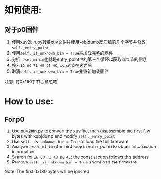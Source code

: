 # 如何使用:
## 对于p0固件
1. 使用xuv2bin.py转换xuv文件并使用kobjdump反汇编前几个字节并修改`self._entry_point`
2. 使用`self._is_unknown_bin = True`来加载完整的固件
3. 分析`reset_minim`也就是entry_point中的第三个循环以获取initc节的信息
4. 搜索`16 00 71 48 D8 4C`, const节在这之后
5. 取消`self._is_unknown_bin = True`并重新加载固件

注意: 前0x180字节会被忽略
# How to use:
## For p0
1. Use xuv2bin.py to convert the xuv file, then disassemble the first few bytes with kobjdump and modify `self._entry_point`
2. Use `self._is_unknown_bin = True` to load the full firmware
3. Analyze `reset_minim` (the third loop in entry_point) to obtain initc section information
4. Search for `16 00 71 48 D8 4C`; the const section follows this address
5. Remove `self._is_unknown_bin = True` and reload the firmware

Note: The first 0x180 bytes will be ignored